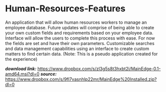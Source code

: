 # Human-Resources-Features
An application that will allow human resources workers to manage an employee database. Future updates will comprise of being able to create your own custom fields and requirements based on your employee data. Interface will allow the users to complete this process with ease. For now the fields are set and have their own parameters. Customizable searches and data management capabilities using an interface to create custom matters to find certain data. (Note: This is a pseudo application created for the experience)

***download link:*** https://www.dropbox.com/s/zl3g5s8t3hxbt2i/MainEdge-0.1-amd64.msi?dl=0
***source:*** https://www.dropbox.com/s/9fl7vasnhlp22mr/MainEdge%20Installed.zip?dl=0
